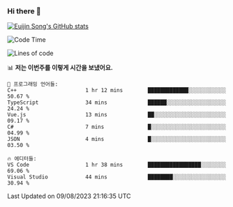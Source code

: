 ### Hi there 👋

[![Euijin Song's GitHub stats](https://github-readme-stats.vercel.app/api?username=lstar2397&count_private=true&show_icons=true&theme=tokyonight&locale=kr)](https://github.com/anuraghazra/github-readme-stats)

<!--START_SECTION:waka-->
![Code Time](http://img.shields.io/badge/Code%20Time-165%20hrs%205%20mins-blue)

![Lines of code](https://img.shields.io/badge/%EC%A0%80%EB%8A%94%20%EC%97%AC%ED%83%9C%EA%B9%8C%EC%A7%80%20-748.1%20thousand%20%EC%A4%84%EC%9D%98%20%EC%BD%94%EB%93%9C%EB%A5%BC%20%EC%9E%91%EC%84%B1%ED%96%88%EC%96%B4%EC%9A%94.-blue)

📊 **저는 이번주를 이렇게 시간을 보냈어요.** 

```text
💬 프로그래밍 언어들: 
C++                      1 hr 12 mins        █████████████░░░░░░░░░░░░   50.67 % 
TypeScript               34 mins             ██████░░░░░░░░░░░░░░░░░░░   24.24 % 
Vue.js                   13 mins             ██░░░░░░░░░░░░░░░░░░░░░░░   09.17 % 
C#                       7 mins              █░░░░░░░░░░░░░░░░░░░░░░░░   04.99 % 
JSON                     4 mins              █░░░░░░░░░░░░░░░░░░░░░░░░   03.50 % 

🔥 에디터들: 
VS Code                  1 hr 38 mins        █████████████████░░░░░░░░   69.06 % 
Visual Studio            44 mins             ████████░░░░░░░░░░░░░░░░░   30.94 % 
```


 Last Updated on 09/08/2023 21:16:35 UTC
<!--END_SECTION:waka-->

<!--
**lstar2397/lstar2397** is a ✨ _special_ ✨ repository because its `README.md` (this file) appears on your GitHub profile.

Here are some ideas to get you started:

- 🔭 I’m currently working on ...
- 🌱 I’m currently learning ...
- 👯 I’m looking to collaborate on ...
- 🤔 I’m looking for help with ...
- 💬 Ask me about ...
- 📫 How to reach me: ...
- 😄 Pronouns: ...
- ⚡ Fun fact: ...
-->
